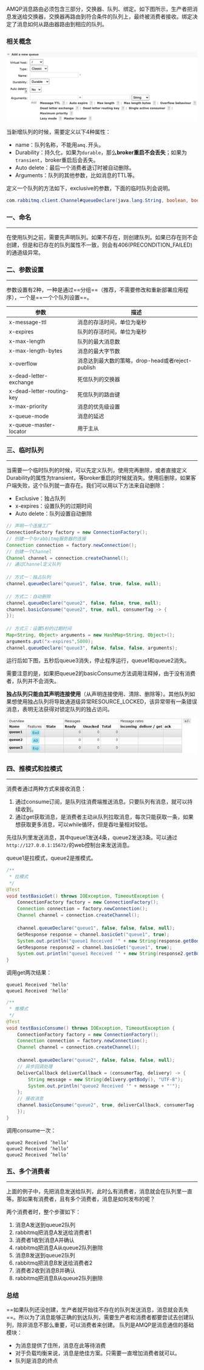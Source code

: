 AMQP消息路由必须包含三部分，交换器、队列、绑定。如下图所示，生产者把消息发送给交换器，交换器再路由到符合条件的队列上，最终被消费者接收。绑定决定了消息如何从路由器路由到相应的队列。



### 相关概念

<img src="img/008eGmZEgy1gocae26cxjj319o0gkgm3.jpg" style="zoom:80%">

当新增队列的时候，需要定义以下4种属性：

- name：队列名称，不能用`amq.`开头。
- Durability：持久化，如果为`durable`，那么**broker重启不会丢失**；如果为`transient`，broker重启后会丢失。
- Auto delete：最后一个消费者退订时被自动删除。
- Arguments：队列的其他参数，比如消息的TTL等。

定义一个队列的方法如下，exclusive的参数，下面的临时队列会说明。

```java
com.rabbitmq.client.Channel#queueDeclare(java.lang.String, boolean, boolean, boolean, java.util.Map<java.lang.String,java.lang.Object>)
```



### 一、命名

---

在使用队列之前，需要先声明队列。如果不存在，则创建队列。如果已存在则不会创建，但是和已存在的队列属性不一致，则会有406(PRECONDITION_FAILED)的通道级异常。



### 二、参数设置

---

参数设置有2种，一种是通过==分组==（推荐，不需要修改和重新部署应用程序），一个是==一个个队列设置==。

| 参数                      | 描述                                              |
| ------------------------- | ------------------------------------------------- |
| x-message-ttl             | 消息的存活时间，单位为毫秒                        |
| x-expires                 | 队列的存活时间，单位为毫秒                        |
| x-max-length              | 队列的最大消息数                                  |
| x-max-length-bytes        | 消息的最大字节数                                  |
| x-overflow                | 消息达到最大数的策略，drop-head或者reject-publish |
| x-dead-letter-exchange    | 死信队列的交换器                                  |
| x-dead-letter-routing-key | 死信队列的路由键                                  |
| x-max-priority            | 消息的优先级设置                                  |
| x-queue-mode              | 消息的延迟                                        |
| x-queue-master-locator    | 用于主从                                          |



### 三、临时队列

---

当需要一个临时队列的时候，可以先定义队列，使用完再删除，或者直接定义Durability的属性为transient，等broker重启的时候就消失。使用后删除，如果客户端失败，这个队列就一直存在。我们可以用以下方法来自动删除：

- Exclusive：独占队列
- x-expires：设置队列的过期时间
- Auto delete：队列设置自动删除

```java
// 声明一个连接工厂
ConnectionFactory factory = new ConnectionFactory();
// 创建一个与rabbitmq服务器的连接
Connection connection = factory.newConnection();
// 创建一个Channel
Channel channel = connection.createChannel();
// 通过Channel定义队列

// 方式一：独占队列
channel.queueDeclare("queue1", false, true, false, null);

// 方式二：自动删除
channel.queueDeclare("queue2", false, false, true, null);
channel.basicConsume("queue2", true, null, consumerTag -> {
});

// 方式三：设置5秒的过期时间
Map<String, Object> arguments = new HashMap<String, Object>();
arguments.put("x-expires",5000);
channel.queueDeclare("queue3", false, false, false, arguments);
```

运行后如下图，五秒后queue3消失，停止程序运行，queue1和queue2消失。

需要注意的是，如果把queue2的basicConsume方法调用注释掉，由于没有消费者，队列并不会消失。

**独占队列只能由其声明连接使用**（从声明连接使用、清除、删除等）。其他队列如果想使用独占队列将导致通道级异常RESOURCE_LOCKED，该异常带有一条错误消息，表明无法获得对锁定队列的独占访问。

<img src="img/008eGmZEgy1gocgg4bevvj30js03p74d.jpg" style="zoom:100%">



### 四、推模式和拉模式

---

消费者通过两种方式来接收消息：

1. 通过consume订阅，是队列往消费端推送消息。只要队列有消息，就可以持续收到。
2. 通过get获取消息，是消费者主动从队列拉取消息，每次只能获取一条，如果想获取更多消息，可以while循环，但是吞吐量相对较低。

先往队列里发送消息，其中queue1发送4条，queue2发送3条。可以通过`http://127.0.0.1:15672/`的web控制台来发送消息。

queue1是拉模式，queue2是推模式。

```java
/**
 * 拉模式
 */
@Test
void testBasicGet() throws IOException, TimeoutException {
    ConnectionFactory factory = new ConnectionFactory();
    Connection connection = factory.newConnection();
    Channel channel = connection.createChannel();

    channel.queueDeclare("queue1", false, false, false, null);
    GetResponse response = channel.basicGet("queue1", true);
    System.out.println("queue1 Received '" + new String(response.getBody()) + "'");
    GetResponse response2 = channel.basicGet("queue1", true);
    System.out.println("queue1 Received '" + new String(response2.getBody()) + "'");
}
```

调用get两次结果：

```
queue1 Received 'hello'
queue1 Received 'hello'
```

```java
/**
 * 推模式
 */
@Test
void testBasicConsume() throws IOException, TimeoutException {
    ConnectionFactory factory = new ConnectionFactory();
    Connection connection = factory.newConnection();
    Channel channel = connection.createChannel();

    channel.queueDeclare("queue2", false, false, false, null);
    // 异步回调处理
    DeliverCallback deliverCallback = (consumerTag, delivery) -> {
        String message = new String(delivery.getBody(), "UTF-8");
        System.out.println("queue2 Received '" + message + "'");
    };
    // 接收消息
    channel.basicConsume("queue2", true, deliverCallback, consumerTag -> {
    });
}
```

调用consume一次：

```
queue2 Received ’hello‘
queue2 Received ’hello‘
queue2 Received ’hello‘
```



### 五、多个消费者

---

上面的例子中，先把消息发送给队列，此时么有消费者，消息就会在队列里一直等。那如果有消费者，且有多个消费者，消息是如何发布的呢？

两个消费者时，整个步骤如下：

1. 消息A发送到queue2队列
2. rabbitmq把消息A发送给消费者1
3. 消费者1收到消息A并确认
4. rabbitmq把消息A从queue2队列删除
5. 消息B发送到queue2队列
6. rabbitmq把消息B发送给消费者2
7. 消费者2收到消息B并确认
8. rabbitmq把消息B从queue2队列删除



### 总结

==如果队列还没创建，生产者就开始往不存在的队列发送消息，消息就会丢失==。所以为了消息能够正确的到达队列，需要生产者和消费者都要尝试去创建队列，除非消息不那么重要，可以消费者来创建。
队列是AMQP是消息通信的基础模块：

- 为消息提供了住所，消息在此等待消费
- 对于负载均衡来说，消息是绝佳方案。只需要一直增加消费者就可以。
- 队列是消息的终点

